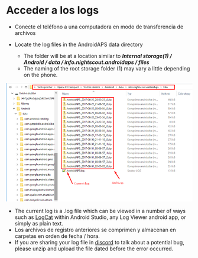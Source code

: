 # Acceder a los logs

* Conecte el teléfono a una computadora en modo de transferencia de archivos
* Locate the log files in the AndroidAPS data directory
    
    * The folder will be at a location similar to ***Internal storage(1) / Android / data / info.nightscout.androidaps / files***
    * The naming of the root storage folder (1) may vary a little depending on the phone.

![registros](../images/aapslog.png)

* The current log is a .log file which can be viewed in a number of ways such as [LogCat](https://developer.android.com/studio/debug/am-logcat.html) within Android Studio, any Log Viewer android app, or simply as plain text. 
* Los archivos de registro anteriores se comprimen y almacenan en carpetas en orden de fecha / hora. 
* If you are sharing your log file in [discord](https://discord.gg/4fQUWHZ4Mw) to talk about a potential bug, please unzip and upload the file dated before the error occurred.
